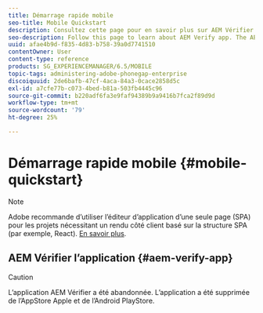 ```yaml
---
title: Démarrage rapide mobile
seo-title: Mobile Quickstart
description: Consultez cette page pour en savoir plus sur AEM Vérifier l’application. L’application AEM Verify est un moyen rapide et facile d’exécuter vos applications mobiles AEM sur n’importe quel appareil mobile iOS ou Android.
seo-description: Follow this page to learn about AEM Verify app. The AEM Verify app is a quick and an easy way to run your AEM mobile applications on any iOS or Android mobile device.
uuid: afae4b9d-f835-4d83-b758-39a0d7741510
contentOwner: User
content-type: reference
products: SG_EXPERIENCEMANAGER/6.5/MOBILE
topic-tags: administering-adobe-phonegap-enterprise
discoiquuid: 2de6bafb-47cf-4aca-84a3-0cace2858d5c
exl-id: a7cfe77b-c073-4bed-b81a-503fb4445c96
source-git-commit: b220adf6fa3e9faf94389b9a9416b7fca2f89d9d
workflow-type: tm+mt
source-wordcount: '79'
ht-degree: 25%

---
```


# Démarrage rapide mobile {#mobile-quickstart}

>[!NOTE]
>
>Adobe recommande d’utiliser l’éditeur d’application d’une seule page (SPA) pour les projets nécessitant un rendu côté client basé sur la structure SPA (par exemple, React). [En savoir plus](/help/sites-developing/spa-overview.md).

## AEM Vérifier l’application {#aem-verify-app}

>[!CAUTION]
>
>L’application AEM Vérifier a été abandonnée. L’application a été supprimée de l’AppStore Apple et de l’Android PlayStore.
